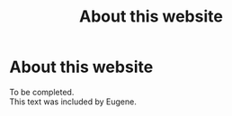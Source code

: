 ﻿---
layout: default
title: "About this website"
nav_order: 99
---
# About this website

To be completed.  
This text was included by Eugene.
